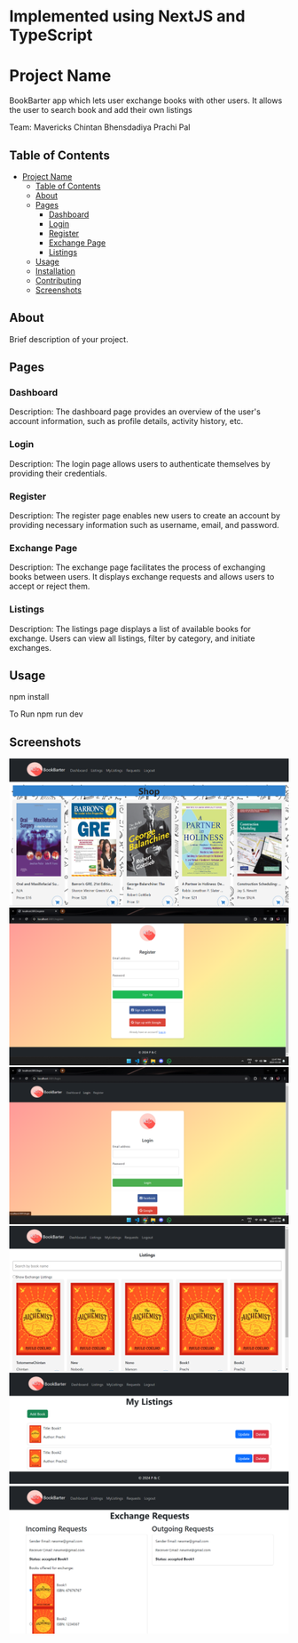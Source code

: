 # Implemented using NextJS and TypeScript
# Project Name
BookBarter app which lets user exchange books  with other users. It allows the user to search book and add their own listings

Team: Mavericks
Chintan Bhensdadiya
Prachi Pal
## Table of Contents

- [Project Name](#project-name)
  - [Table of Contents](#table-of-contents)
  - [About](#about)
  - [Pages](#pages)
    - [Dashboard](#dashboard)
    - [Login](#login)
    - [Register](#register)
    - [Exchange Page](#exchange-page)
    - [Listings](#listings)
  - [Usage](#usage)
  - [Installation](#installation)
  - [Contributing](#contributing)
  - [Screenshots](#screenshots)

## About

Brief description of your project.

## Pages

### Dashboard

Description: The dashboard page provides an overview of the user's account information, such as profile details, activity history, etc.

### Login

Description: The login page allows users to authenticate themselves by providing their credentials.

### Register

Description: The register page enables new users to create an account by providing necessary information such as username, email, and password.

### Exchange Page

Description: The exchange page facilitates the process of exchanging books between users. It displays exchange requests and allows users to accept or reject them.

### Listings

Description: The listings page displays a list of available books for exchange. Users can view all listings, filter by category, and initiate exchanges.

## Usage

npm install

To Run npm run dev


## Screenshots
![Dashboard](/screenshots/Home.png)
![Register](/screenshots/register.png)
![Login](/screenshots/login.png)
![Listings](/screenshots/Listings.png)
![My Listings](/screenshots/mylistings.png)
![Exchange Requests](/screenshots/requests.png)
